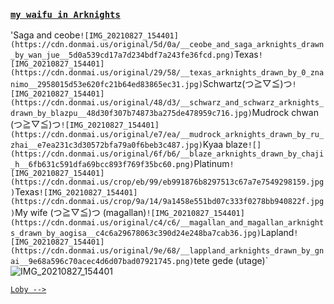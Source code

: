 ### [`my waifu in Arknights`](https://play.google.com/store/apps/details?id=com.YoStarEN.Arknights&hl=en_US&gl=US)
'Saga and ceobe`
![IMG_20210827_154401](https://cdn.donmai.us/original/5d/0a/__ceobe_and_saga_arknights_drawn_by_wan_jue__5d0a539cd17a7d234bdf7a243fe36fcd.png)
`Texas`
![IMG_20210827_154401](https://cdn.donmai.us/original/29/58/__texas_arknights_drawn_by_0_znanimo__2958015d53e620fc21b64ed83865ec31.jpg)
`Schwartz(つ≧▽≦)つ`
![IMG_20210827_154401](https://cdn.donmai.us/original/48/d3/__schwarz_and_schwarz_arknights_drawn_by_blazpu__48d30f307b74873ba275de478959c716.jpg)
`Mudrock chwan (つ≧▽≦)つ`
![IMG_20210827_154401](https://cdn.donmai.us/original/e7/ea/__mudrock_arknights_drawn_by_ru_zhai__e7ea231c3d30572bfa79a0f6beb3c487.jpg)
`Kyaa blaze`
![](https://cdn.donmai.us/original/6f/b6/__blaze_arknights_drawn_by_chaji_h__6fb631c591dfa69bcc893f769f35bc60.png)
`Platinum`
![IMG_20210827_154401](https://cdn.donmai.us/crop/eb/99/eb991876b8297513c67a7e7549298159.jpg)
`Texas`
![IMG_20210827_154401](https://cdn.donmai.us/crop/9a/14/9a1458e551bd07c333f0278bb940822f.jpg)
`My wife (つ≧▽≦)つ (magallan)`
![IMG_20210827_154401](https://cdn.donmai.us/original/c4/c6/__magallan_and_magallan_arknights_drawn_by_aogisa__c4c6a29678063c390d24e248ba7cab36.jpg)
`Lapland`
![IMG_20210827_154401](https://cdn.donmai.us/original/9e/68/__lappland_arknights_drawn_by_gnai__9e68a596c70acec4d6d07bad07921745.png)
`tete gede (utage)`
![IMG_20210827_154401](https://cdn.donmai.us/original/f8/f5/__utage_and_utage_arknights_drawn_by_unknownnoname0__f8f5adbc5c58212d41324ae667da2aad.jpg)


[`Loby -->`](https://github.com/civilZgo)
